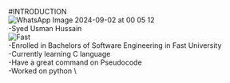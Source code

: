 #INTRODUCTION\
![WhatsApp Image 2024-09-02 at 00 05 12](https://github.com/user-attachments/assets/f73844c8-e603-4bbd-b93a-90dac8c05bd9)\
-Syed Usman Hussain\
![Fast](https://github.com/user-attachments/assets/15f553e7-002f-47bc-bab7-a82e7bcdeb6a)\
-Enrolled in Bachelors of Software Engineering in Fast University\
-Currently learning C language\
-Have a great command on Pseudocode\
-Worked on python \
